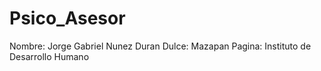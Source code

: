 # Psico_Asesor
Nombre: Jorge Gabriel Nunez Duran
Dulce: Mazapan
Pagina: Instituto de Desarrollo Humano